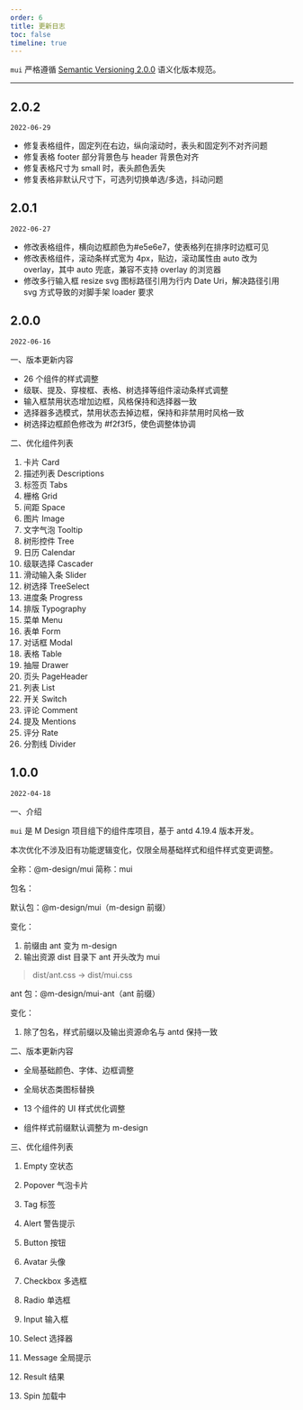 ```yaml
---
order: 6
title: 更新日志
toc: false
timeline: true
---
```


`mui` 严格遵循 [Semantic Versioning 2.0.0](http://semver.org/lang/zh-CN/) 语义化版本规范。

---

## 2.0.2

`2022-06-29`

- 修复表格组件，固定列在右边，纵向滚动时，表头和固定列不对齐问题
- 修复表格 footer 部分背景色与 header 背景色对齐
- 修复表格尺寸为 small 时，表头颜色丢失
- 修复表格非默认尺寸下，可选列切换单选/多选，抖动问题

## 2.0.1

`2022-06-27`

- 修改表格组件，横向边框颜色为#e5e6e7，使表格列在排序时边框可见
- 修改表格组件，滚动条样式宽为 4px，贴边，滚动属性由 auto 改为 overlay，其中 auto 兜底，兼容不支持 overlay 的浏览器
- 修改多行输入框 resize svg 图标路径引用为行内 Date Uri，解决路径引用 svg 方式导致的对脚手架 loader 要求

## 2.0.0

`2022-06-16`

一、版本更新内容

- 26 个组件的样式调整
- 级联、提及、穿梭框、表格、树选择等组件滚动条样式调整
- 输入框禁用状态增加边框，风格保持和选择器一致
- 选择器多选模式，禁用状态去掉边框，保持和非禁用时风格一致
- 树选择边框颜色修改为 #f2f3f5，使色调整体协调

二、优化组件列表

1. 卡片 Card
2. 描述列表 Descriptions
3. 标签页 Tabs
4. 栅格 Grid
5. 间距 Space
6. 图片 Image
7. 文字气泡 Tooltip
8. 树形控件 Tree
9. 日历 Calendar
10. 级联选择 Cascader
11. 滑动输入条 Slider
12. 树选择 TreeSelect
13. 进度条 Progress
14. 排版 Typography
15. 菜单 Menu
16. 表单 Form
17. 对话框 Modal
18. 表格 Table
19. 抽屉 Drawer
20. 页头 PageHeader
21. 列表 List
22. 开关 Switch
23. 评论 Comment
24. 提及 Mentions
25. 评分 Rate
26. 分割线 Divider

## 1.0.0

`2022-04-18`

一、介绍

`mui` 是 M Design 项目组下的组件库项目，基于 antd 4.19.4 版本开发。

本次优化不涉及旧有功能逻辑变化，仅限全局基础样式和组件样式变更调整。

全称：@m-design/mui 简称：mui

包名：

默认包：@m-design/mui（m-design 前缀）

变化：

1. 前缀由 ant 变为 m-design
2. 输出资源 dist 目录下 ant 开头改为 mui

> dist/ant.css -> dist/mui.css

ant 包：@m-design/mui-ant（ant 前缀）

变化：

1. 除了包名，样式前缀以及输出资源命名与 antd 保持一致

二、版本更新内容

- 全局基础颜色、字体、边框调整

- 全局状态类图标替换

- 13 个组件的 UI 样式优化调整

- 组件样式前缀默认调整为 m-design

三、优化组件列表

1. Empty 空状态

2. Popover 气泡卡片

3. Tag 标签

4. Alert 警告提示

5. Button 按钮

6. Avatar 头像

7. Checkbox 多选框

8. Radio 单选框

9. Input 输入框

10. Select 选择器

11. Message 全局提示

12. Result 结果

13. Spin 加载中
